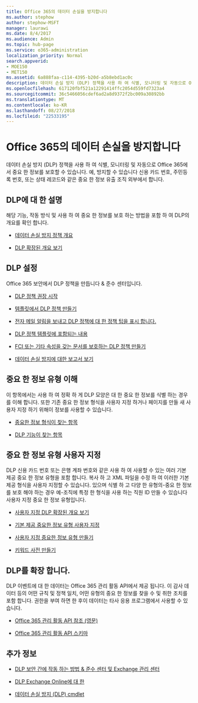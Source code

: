 ```yaml
---
title: Office 365의 데이터 손실을 방지합니다
ms.author: stephow
author: stephow-MSFT
manager: laurawi
ms.date: 8/4/2017
ms.audience: Admin
ms.topic: hub-page
ms.service: o365-administration
localization_priority: Normal
search.appverid:
- MOE150
- MET150
ms.assetid: 6a888faa-c114-4395-b20d-a5b8ebd1ac0c
description: 데이터 손실 방지 (DLP) 정책을 사용 하 여 식별, 모니터링 및 자동으로 Office 365에서 중요 한 정보를 보호할 수 있습니다. 예, 방지할 수 있습니다 신용 카드 번호, 주민등록 번호, 또는 상태 레코드와 같은 중요 한 정보 유출 조직 외부에서 합니다.
ms.openlocfilehash: 617120fbf521a12291414ffc2054d559fd7323a4
ms.sourcegitcommit: 36c5466056cdef6ad2a8d9372f2bc009a30892bb
ms.translationtype: MT
ms.contentlocale: ko-KR
ms.lasthandoff: 08/27/2018
ms.locfileid: "22533195"
---
```

# <a name="prevent-data-loss-in-office-365"></a>Office 365의 데이터 손실을 방지합니다

데이터 손실 방지 (DLP) 정책을 사용 하 여 식별, 모니터링 및 자동으로 Office 365에서 중요 한 정보를 보호할 수 있습니다. 예, 방지할 수 있습니다 신용 카드 번호, 주민등록 번호, 또는 상태 레코드와 같은 중요 한 정보 유출 조직 외부에서 합니다.
  
## <a name="learn-about-dlp"></a>DLP에 대 한 설명

해당 기능, 작동 방식 및 사용 하 여 중요 한 정보를 보호 하는 방법을 포함 하 여 DLP의 개요를 확인 합니다. 
  
- [데이터 손실 방지 정책 개요](data-loss-prevention-policies.md)
    
- [DLP 확장된 개요 보기](https://go.microsoft.com/fwlink/?linkid=852300)
    
## <a name="set-up-dlp"></a>DLP 설정

Office 365 보안에서 DLP 정책을 만듭니다 &amp; 준수 센터입니다.
  
- [DLP 정책 권장 시작](get-started-with-dlp-policy-recommendations.md)
    
- [템플릿에서 DLP 정책 만들기](create-a-dlp-policy-from-a-template.md)
    
- [전자 메일 알림을 보내고 DLP 정책에 대 한 정책 팁을 표시 합니다.](use-notifications-and-policy-tips.md)
    
- [DLP 정책 템플릿에 포함되는 내용](what-the-dlp-policy-templates-include.md)
    
- [FCI 또는 기타 속성을 갖는 문서를 보호하는 DLP 정책 만들기](protect-documents-that-have-fci-or-other-properties.md)
    
- [데이터 손실 방지에 대한 보고서 보기](view-the-dlp-reports.md)
    
## <a name="understand-the-sensitive-information-types"></a>중요 한 정보 유형 이해

이 항목에서는 사용 하 여 정확 하 게 DLP 모양은 대 한 중요 한 정보를 식별 하는 경우를 이해 합니다. 또한 기존 중요 한 정보 형식을 사용자 지정 하거나 페이지를 만들 새 사용자 지정 하기 위해이 정보를 사용할 수 있습니다.
  
- [중요한 정보 형식이 찾는 항목](what-the-sensitive-information-types-look-for.md)
    
- [DLP 기능이 찾는 항목](what-the-dlp-functions-look-for.md)
    
## <a name="customize-the-sensitive-information-types"></a>중요 한 정보 유형 사용자 지정

DLP 신용 카드 번호 또는 은행 계좌 번호와 같은 사용 하 여 사용할 수 있는 여러 기본 제공 중요 한 정보 유형을 포함 합니다. 복사 하 고 XML 파일을 수정 하 여 이러한 기본 제공 형식을 사용자 지정할 수 있습니다. 있으며 식별 하 고 다양 한 유형의-중요 한 정보를 보호 해야 하는 경우 예-조직에 특정 한 형식을 사용 하는 직원 ID 만들 수 있습니다 사용자 지정 중요 한 정보 유형입니다.
  
- [사용자 지정 DLP 확장된 개요 보기](https://go.microsoft.com/fwlink/?linkid=852306)
    
- [기본 제공 중요한 정보 유형 사용자 지정](customize-a-built-in-sensitive-information-type.md)
    
- [사용자 지정 중요한 정보 유형 만들기](create-a-custom-sensitive-information-type.md)
    
- [키워드 사전 만들기](create-a-keyword-dictionary.md)
    
## <a name="extend-dlp"></a>DLP를 확장 합니다.

DLP 이벤트에 대 한 데이터는 Office 365 관리 활동 API에서 제공 됩니다. 이 감사 데이터 등의 어떤 규칙 및 정책 일치, 어떤 유형의 중요 한 정보를 찾을 수 및 취한 조치를 포함 합니다. 권한을 부여 하면 한 후이 데이터는 타사 응용 프로그램에서 사용할 수 있습니다.
  
- [Office 365 관리 활동 API 참조 (영문)](https://go.microsoft.com/fwlink/?linkid=852309)
    
- [Office 365 관리 활동 API 스키마](https://go.microsoft.com/fwlink/?linkid=852308)
    
## <a name="more-information"></a>추가 정보

- [DLP 보안 간에 작동 하는 방법 &amp; 준수 센터 및 Exchange 관리 센터](how-dlp-works-between-admin-centers.md)
    
- [DLP Exchange Online에 대 한](https://go.microsoft.com/fwlink/?linkid=852311)
    
- [데이터 손실 방지 (DLP) cmdlet](https://go.microsoft.com/fwlink/?linkid=852310)
    

